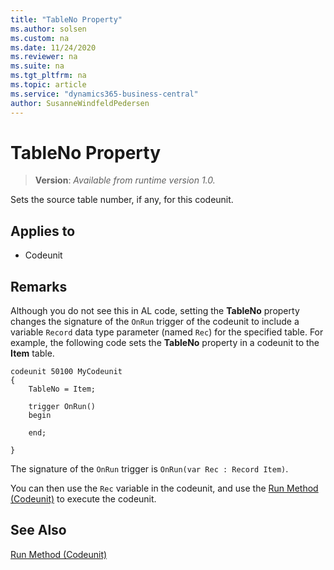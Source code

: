 ```yaml
---
title: "TableNo Property"
ms.author: solsen
ms.custom: na
ms.date: 11/24/2020
ms.reviewer: na
ms.suite: na
ms.tgt_pltfrm: na
ms.topic: article
ms.service: "dynamics365-business-central"
author: SusanneWindfeldPedersen
---
```

[//]: # (START>DO_NOT_EDIT)
[//]: # (IMPORTANT:Do not edit any of the content between here and the END>DO_NOT_EDIT.)
[//]: # (Any modifications should be made in the .xml files in the ModernDev repo.)
# TableNo Property
> **Version**: _Available from runtime version 1.0._

Sets the source table number, if any, for this codeunit.

## Applies to
-   Codeunit


[//]: # (IMPORTANT: END>DO_NOT_EDIT)


## Remarks

Although you do not see this in AL code, setting the **TableNo** property changes the signature of the `OnRun` trigger of the codeunit to include a variable `Record` data type parameter (named `Rec`) for the specified table. For example, the following code sets the **TableNo** property in a codeunit to the **Item** table.

```AL
codeunit 50100 MyCodeunit
{
    TableNo = Item;

    trigger OnRun()
    begin
        
    end;

}
```

The signature of the `OnRun` trigger is `OnRun(var Rec : Record Item)`. 

You can then use the `Rec` variable in the codeunit, and use the  [Run Method \(Codeunit\)](../methods-auto/codeunit/codeunit-RUN-method.md) to execute the codeunit.  
  
## See Also

[Run Method \(Codeunit\)](../methods-auto/codeunit/codeunit-run-method.md)